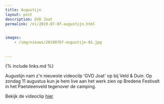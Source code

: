 ```yaml
---
title: Augustijn
layout: post
description: GVD Joat
permalink: /nl/2019-07-07-augustijn.html

    
images: 
    - /img/nieuws/20190707-augustijn-01.jpg
    
    
---
```


{% include links.md %}


Augustijn nam z'n nieuwste videocilp 'GVD Joat' op bij Veld & Duin. Op zondag 11 augustus kun je hem live aan het werk zien op Bredene Festivalt in het Paelsteenveld tegenover de camping.

Bekijk de videoclip [hier](https://www.youtube.com/watch?v=XLNOokWtoqc)